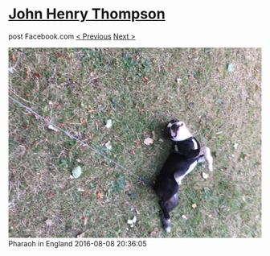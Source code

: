 # [John Henry Thompson](../README.md)
post Facebook.com
[< Previous](2016-08-08-3.md) [Next >](2016-08-08-5.md)

[![](../media/2016-08-08/Pharaoh-in-England-3.jpg)](../README.md)
Pharaoh in England
2016-08-08 20:36:05